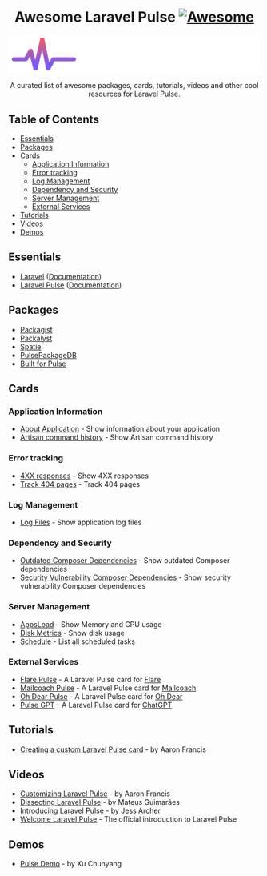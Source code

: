 <div align="center">

<!-- title -->

<!--lint ignore no-dead-urls-->

# Awesome Laravel Pulse [![Awesome](https://awesome.re/badge.svg)](https://awesome.re)

<p align="center">
  <img src="images/logo.svg" alt="Laravel Pulse Logo">
</p>

<!-- subtitle -->

A curated list of awesome packages, cards, tutorials, videos and other cool resources for Laravel Pulse.

</div>

<!-- TOC -->

## Table of Contents

- [Essentials](#essentials)
- [Packages](#packages)
- [Cards](#cards)
  - [Application Information](#application-information)
  - [Error tracking](#error-tracking)
  - [Log Management](#log-management)
  - [Dependency and Security](#dependency-and-security)
  - [Server Management](#server-management)
  - [External Services](#external-services)
- [Tutorials](#tutorials)
- [Videos](#videos)
- [Demos](#demos)

## Essentials

* [Laravel](https://laravel.com) ([Documentation](https://laravel.com/docs))
* [Laravel Pulse](https://pulse.laravel.com/) ([Documentation](https://laravel.com/docs/10.x/pulse))

## Packages

* [Packagist](https://packagist.org/)
* [Packalyst](http://packalyst.com/)
* [Spatie](https://spatie.be/en/opensource/laravel)
* [PulsePackageDB](https://pulsepackagedb.com/)
* [Built for Pulse](https://builtforpulse.com/)

## Cards

### Application Information
* [About Application](https://github.com/denniseilander/pulse-about-application) - Show information about your application
* [Artisan command history](https://github.com/geowrgetudor/command-history) - Show Artisan command history

### Error tracking
* [4XX responses](https://github.com/morrislaptop/laravel-pulse-4xx) - Show 4XX responses
* [Track 404 pages](https://github.com/geowrgetudor/404-monitor) - Track 404 pages

### Log Management
* [Log Files](https://github.com/denniseilander/pulse-log-files) - Show application log files

### Dependency and Security
* [Outdated Composer Dependencies](https://github.com/aarondfrancis/pulse-outdated) - Show outdated Composer dependencies
* [Security Vulnerability Composer Dependencies](https://github.com/hungthai1401/vulnerable) - Show security vulnerability Composer dependencies

### Server Management
* [AppsLoad](https://github.com/eusonlito/LaravelPulse-AppsLoad) - Show Memory and CPU usage
* [Disk Metrics](https://github.com/geowrgetudor/disk-metrics) - Show disk usage
* [Schedule](https://github.com/hosmelq/laravel-pulse-schedule) - List all scheduled tasks

### External Services
* [Flare Pulse](https://github.com/spatie/flare-pulse) - A Laravel Pulse card for [Flare](https://flareapp.io/)
* [Mailcoach Pulse](https://github.com/spatie/mailcoach-pulse) - A Laravel Pulse card for [Mailcoach](https://mailcoach.app/)
* [Oh Dear Pulse](https://github.com/ohdearapp/ohdear-pulse) - A Laravel Pulse card for [Oh Dear](https://ohdearapp.com/)
* [Pulse GPT](https://github.com/kurbanatabinen/pulsegpt) - A Laravel Pulse card for [ChatGPT](https://chat.openai.com/)

## Tutorials
* [Creating a custom Laravel Pulse card](https://aaronfrancis.com/2023/composer-outdated-laravel-pulse) - by Aaron Francis

## Videos
* [Customizing Laravel Pulse](https://www.youtube.com/watch?v=oFxcWcP6bVE) - by Aaron Francis
* [Dissecting Laravel Pulse](https://www.youtube.com/watch?v=R9l_g32ph9c) - by Mateus Guimarães
* [Introducing Laravel Pulse](https://www.youtube.com/watch?v=-9jV5ra5KB4) - by Jess Archer
* [Welcome Laravel Pulse](https://www.youtube.com/watch?v=kfMEm-LvYlc) - The official introduction to Laravel Pulse

## Demos
* [Pulse Demo](https://github.com/xuchunyang/pulse-demo) - by Xu Chunyang